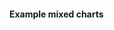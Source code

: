 #### Example mixed charts

<script type="module" src="/init.js"></script>
<furo-demo-snippet style="height: 525px">
<template>
<furo-vertical-flex>
<div><furo-ui5-button @-click="--btnListClicked" ƒ-hide="--btnListClicked"> load data</furo-ui5-button>
<furo-ui5-button hidden ƒ-show="--btnListClicked" @-click="--changeDataClicked"> change  data</furo-ui5-button>
</div>
<furo-ui5-chart-display
    flex scroll
    chart-type="line"
    title-text="Title"
    title-align="center"
    no-data-text="Press load data"
    fixed-height="400"
    tooltip
    grid
    legend
    toolbar
    toolbar-download
  >
    <furo-ui5-chart
      ƒ-bind-data="--projectDAO(*.entities)"
      data-field="data.cost_limit.units"
      category-field="data.description"
      chart-type="line"
      legend-label="Unit"
      chart-stroke-width="4"
      chart-curve="straight"
      axis-label="data.Unit._value"
      axis-border
      axis-tooltip
    ></furo-ui5-chart>
    <furo-ui5-chart
      ƒ-bind-data="--projectDAO(*.entities)"
      data-field="data.cost_limit.units"
      category-field="data.description"
      legend-label="Cost"
      chart-type="column"
      chart-color="#FEA555"
      chart-stroke-width="0"
      axis
      axis-label="Cost"
      axis-label-opposite
      axis-ticks
      axis-ticks-color="#FEA555"
      axis-border
      axis-border-color="#FEA555"
      axis-label-color="#FEA232"
      axis-tooltip
    ></furo-ui5-chart>
    <furo-ui5-chart
      ƒ-bind-data="--projectDAO(*.entities)"
      data-field="data.start.day"
      category-field="data.description"
      chart-type="area"
      legend-label="Day"
      axis-label="Day"
      axis-ticks
      axis-border
      axis-tooltip
      chart-marker-size="1"
      chart-color="#cd00fb"
      chart-stroke-width="10"
      chart-curve="smooth"
      y-axis-ticks
      y-axis-border
      y-axis-border-color="#008FFB"
      y-axis-label-color="#008FFB"
      tooltip
      opposite
    ></furo-ui5-chart>
  </furo-ui5-chart-display>
</furo-vertical-flex>
<furo-deep-link
  ƒ-trigger="--btnListClicked"
  service="ProjectService"
  @-hts-out="--hts"
></furo-deep-link>
<furo-collection-agent
  service="ProjectService"
  ƒ-hts-in="--hts"
  ƒ-list="--changeDataClicked"
  list-on-hts-in
  @-response="--collectionResponse"
>
</furo-collection-agent>
<furo-data-object
  type="project.ProjectCollection"
  ƒ-inject-raw="--collectionResponse"
  @-object-ready="--projectDAO"
></furo-data-object>
</template>
</furo-demo-snippet>

